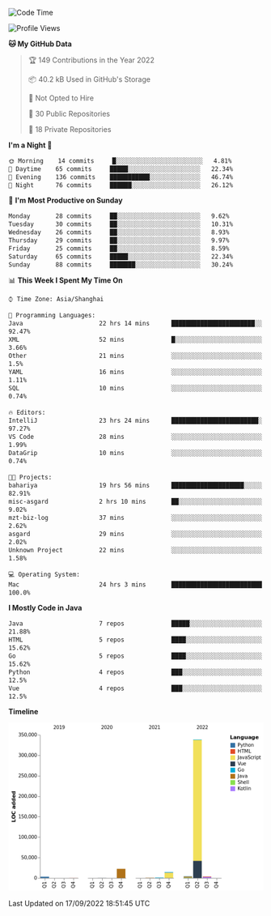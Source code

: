 <!--START_SECTION:waka-->
![Code Time](http://img.shields.io/badge/Code%20Time-1%2C177%20hrs%2028%20mins-blue)

![Profile Views](http://img.shields.io/badge/Profile%20Views-0-blue)

**🐱 My GitHub Data** 

> 🏆 149 Contributions in the Year 2022
 > 
> 📦 40.2 kB Used in GitHub's Storage 
 > 
> 🚫 Not Opted to Hire
 > 
> 📜 30 Public Repositories 
 > 
> 🔑 18 Private Repositories  
 > 
**I'm a Night 🦉** 

```text
🌞 Morning    14 commits     █░░░░░░░░░░░░░░░░░░░░░░░░   4.81% 
🌆 Daytime    65 commits     █████░░░░░░░░░░░░░░░░░░░░   22.34% 
🌃 Evening    136 commits    ███████████░░░░░░░░░░░░░░   46.74% 
🌙 Night      76 commits     ██████░░░░░░░░░░░░░░░░░░░   26.12%

```
📅 **I'm Most Productive on Sunday** 

```text
Monday       28 commits     ██░░░░░░░░░░░░░░░░░░░░░░░   9.62% 
Tuesday      30 commits     ██░░░░░░░░░░░░░░░░░░░░░░░   10.31% 
Wednesday    26 commits     ██░░░░░░░░░░░░░░░░░░░░░░░   8.93% 
Thursday     29 commits     ██░░░░░░░░░░░░░░░░░░░░░░░   9.97% 
Friday       25 commits     ██░░░░░░░░░░░░░░░░░░░░░░░   8.59% 
Saturday     65 commits     █████░░░░░░░░░░░░░░░░░░░░   22.34% 
Sunday       88 commits     ███████░░░░░░░░░░░░░░░░░░   30.24%

```


📊 **This Week I Spent My Time On** 

```text
⌚︎ Time Zone: Asia/Shanghai

💬 Programming Languages: 
Java                     22 hrs 14 mins      ███████████████████████░░   92.47% 
XML                      52 mins             █░░░░░░░░░░░░░░░░░░░░░░░░   3.66% 
Other                    21 mins             ░░░░░░░░░░░░░░░░░░░░░░░░░   1.5% 
YAML                     16 mins             ░░░░░░░░░░░░░░░░░░░░░░░░░   1.11% 
SQL                      10 mins             ░░░░░░░░░░░░░░░░░░░░░░░░░   0.74%

🔥 Editors: 
IntelliJ                 23 hrs 24 mins      ████████████████████████░   97.27% 
VS Code                  28 mins             ░░░░░░░░░░░░░░░░░░░░░░░░░   1.99% 
DataGrip                 10 mins             ░░░░░░░░░░░░░░░░░░░░░░░░░   0.74%

🐱‍💻 Projects: 
bahariya                 19 hrs 56 mins      ████████████████████░░░░░   82.91% 
misc-asgard              2 hrs 10 mins       ██░░░░░░░░░░░░░░░░░░░░░░░   9.02% 
mzt-biz-log              37 mins             ░░░░░░░░░░░░░░░░░░░░░░░░░   2.62% 
asgard                   29 mins             ░░░░░░░░░░░░░░░░░░░░░░░░░   2.02% 
Unknown Project          22 mins             ░░░░░░░░░░░░░░░░░░░░░░░░░   1.58%

💻 Operating System: 
Mac                      24 hrs 3 mins       █████████████████████████   100.0%

```

**I Mostly Code in Java** 

```text
Java                     7 repos             █████░░░░░░░░░░░░░░░░░░░░   21.88% 
HTML                     5 repos             ████░░░░░░░░░░░░░░░░░░░░░   15.62% 
Go                       5 repos             ████░░░░░░░░░░░░░░░░░░░░░   15.62% 
Python                   4 repos             ███░░░░░░░░░░░░░░░░░░░░░░   12.5% 
Vue                      4 repos             ███░░░░░░░░░░░░░░░░░░░░░░   12.5%

```


**Timeline**

![Chart not found](https://raw.githubusercontent.com/youtiaoguagua/youtiaoguagua/master/charts/bar_graph.png) 


 Last Updated on 17/09/2022 18:51:45 UTC
<!--END_SECTION:waka-->